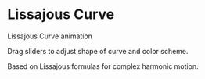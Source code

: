 # Lissajous Curve

Lissajous Curve animation

Drag sliders to adjust shape of curve and color scheme.

Based on Lissajous formulas for complex harmonic motion.
